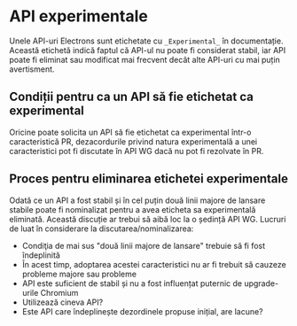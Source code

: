 # API experimentale

Unele API-uri Electrons sunt etichetate cu `_Experimental_` în documentație. Această etichetă indică faptul că API-ul nu poate fi considerat stabil, iar API poate fi eliminat sau modificat mai frecvent decât alte API-uri cu mai puțin avertisment.

## Condiții pentru ca un API să fie etichetat ca experimental

Oricine poate solicita un API să fie etichetat ca experimental într-o caracteristică PR, dezacordurile privind natura experimentală a unei caracteristici pot fi discutate în API WG dacă nu pot fi rezolvate în PR.

## Proces pentru eliminarea etichetei experimentale

Odată ce un API a fost stabil și în cel puțin două linii majore de lansare stabile poate fi nominalizat pentru a avea eticheta sa experimentală eliminată.  Această discuție ar trebui să aibă loc la o ședință API WG.  Lucruri de luat în considerare la discutarea/nominalizarea:

* Condiţia de mai sus "două linii majore de lansare" trebuie să fi fost îndeplinită
* În acest timp, adoptarea acestei caracteristici nu ar fi trebuit să cauzeze probleme majore sau probleme
* API este suficient de stabil și nu a fost influențat puternic de upgrade-urile Chromium
* Utilizează cineva API?
* Este API care îndeplinește dezordinele propuse inițial, are lacune?
